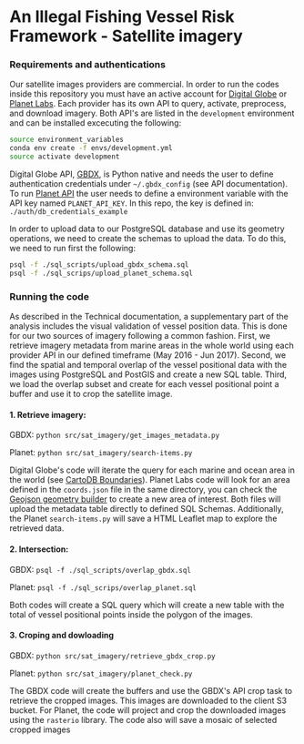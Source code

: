 # An Illegal Fishing Vessel Risk Framework - Satellite imagery

### Requirements and authentications
Our satellite images providers are commercial. In order to run the codes inside this repository you must have an active account for [Digital Globe] or [Planet Labs]. Each provider has its own API to query, activate, preprocess, and download imagery. Both API's are listed in the `development` environment and can be installed excecuting the following: 

```bash
source environment_variables
conda env create -f envs/development.yml
source activate development
```

Digital Globe API, [GBDX], is Python native and needs the user to define authentication credentials under `~/.gbdx_config` (see API documentation). To run [Planet API] the user needs to define a environment variable with the API key named `PLANET_API_KEY`. In this repo, the key is defined in: `./auth/db_credentials_example` 

In order to upload data to our PostgreSQL database and use its geometry operations, we need to create the schemas to upload the data. To do this, we need to run first the following:

```bash
psql -f ./sql_scripts/upload_gbdx_schema.sql
psql -f ./sql_scrips/upload_planet_schema.sql
```

### Running the code

As described in the Technical documentation, a supplementary part of the analysis includes the visual validation of vessel position data. This is done for our two sources of imagery following a common fashion. First, we retrieve imagery metadata from marine areas in the whole world using each provider API in our defined timeframe (May 2016 - Jun 2017). Second, we find the spatial and temporal overlap of the vessel positional data with the images using PostgreSQL and PostGIS and create a new SQL table. Third, we load the overlap subset and create for each vessel positional point a buffer and use it to crop the satellite image. 

#### 1. Retrieve imagery:

GBDX: `python src/sat_imagery/get_images_metadata.py`


Planet: `python src/sat_imagery/search-items.py` 

Digital Globe's code will iterate the query for each marine and ocean area in the world (see [CartoDB Boundaries]). Planet Labs code will look for an area defined in the `coords.json` file in the same directory, you can check the [Geojson geometry builder] to create a new area of interest. Both files will upload the metadata table directly to defined SQL Schemas. Additionally, the Planet `search-items.py` will save a HTML Leaflet map to explore the retrieved data. 

#### 2. Intersection: 

GBDX: `psql -f ./sql_scripts/overlap_gbdx.sql`


Planet: `psql -f ./sql_scrips/overlap_planet.sql`

Both codes will create a SQL query which will create a new table with the total of vessel positional points inside the polygon of the images. 

#### 3. Croping and dowloading
GBDX: `python src/sat_imagery/retrieve_gbdx_crop.py`


Planet: `python src/sat_imagery/planet_check.py `

The GBDX code will create the buffers and use the GBDX's API crop task to retrieve the cropped images. This images are downloaded to the client S3 bucket. For Planet, the code will project and crop the downloaded images using the `rasterio` library. The code also will save a mosaic of selected cropped images 


[Digital Globe]:http://www.digitalglobe.com/
[Planet Labs]:https://www.planet.com/
[GBDX]:http://gbdxtools.readthedocs.io/en/latest/
[Planet API]:https://planetlabs.github.io/planet-client-python/index.html
[CartoDB Boundaries]: https://cartodb.github.io/bigmetadata/global/boundary.html
[Geojson geometry builder]:http://geojson.io/#map=2/20.0/0.0
